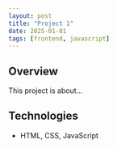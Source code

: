 ```yaml
---
layout: post
title: "Project 1"
date: 2025-01-01
tags: [frontend, javascript]
---
```


## Overview
This project is about...

## Technologies
- HTML, CSS, JavaScript
